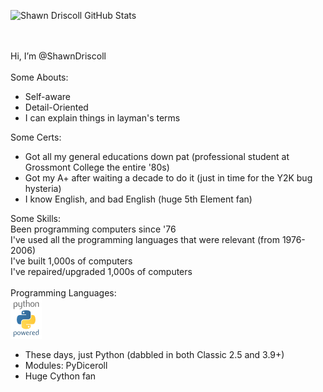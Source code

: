 
![Shawn Driscoll GitHub Stats](https://github-readme-stats.vercel.app/api?username=ShawnDriscoll&show_icons=true&title_color=fff&icon_color=79ff97&text_color=9f9f9f&bg_color=151515&theme=dark)

<br><br>
Hi, I’m @ShawnDriscoll<br><br>
Some Abouts:
<ul>
    <li>Self-aware</li>
    <li>Detail-Oriented</li>
    <li>I can explain things in layman's terms</li>
</ul>
Some Certs:
<ul>
    <li>Got all my general educations down pat (professional student at Grossmont College the entire '80s)</li>
    <li>Got my A+ after waiting a decade to do it (just in time for the Y2K bug hysteria)</li>
    <li>I know English, and bad English (huge 5th Element fan)</li>
</ul>

Some Skills:<br>
Been programming computers since '76<br>
I've used all the programming languages that were relevant (from 1976-2006)<br>
I've built 1,000s of computers<br>
I've repaired/upgraded 1,000s of computers<br>
<br>
Programming Languages:<br>
<a href="https://www.python.org"><img src="images/python-powered-50x65.png" alt="Python"></a>
<ul>
    <li>These days, just Python (dabbled in both Classic 2.5 and 3.9+)</li>
    <li>Modules: PyDiceroll</li>
    <li>Huge Cython fan</li>
</ul>
